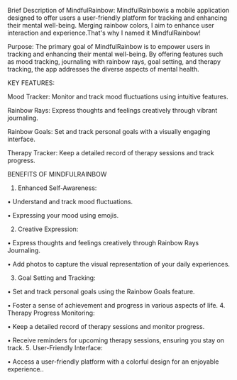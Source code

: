Brief Description of MindfulRainbow:
MindfulRainbowis a mobile application designed to offer users a user-friendly platform for tracking and enhancing their mental well-being. Merging rainbow colors, I aim to enhance user interaction and experience.That's why I named it MindfulRainbow!


Purpose:
The primary goal of MindfulRainbow is to empower users in tracking and enhancing their mental well-being. By offering features such as mood tracking, journaling with rainbow rays, goal setting, and therapy tracking, the app addresses the diverse aspects of mental health.


KEY FEATURES:

Mood Tracker: Monitor and track mood fluctuations using intuitive features.

Rainbow Rays: Express thoughts and feelings creatively through vibrant journaling.

Rainbow Goals: Set and track personal goals with a visually engaging interface.

Therapy Tracker: Keep a detailed record of therapy sessions and track progress.


BENEFITS OF MINDFULRAINBOW
1. Enhanced Self-Awareness:

• Understand and track mood fluctuations.

• Expressing your mood using emojis.

2. Creative Expression:

• Express thoughts and feelings creatively through Rainbow Rays Journaling.

• Add photos to capture the visual representation of your daily experiences.

3. Goal Setting and Tracking:

• Set and track personal goals using the Rainbow Goals feature.

• Foster a sense of achievement and progress in various aspects of life.
4. Therapy Progress Monitoring:

• Keep a detailed record of therapy sessions and monitor progress.

• Receive reminders for upcoming therapy sessions, ensuring you stay on track.
5. User-Friendly Interface:

• Access a user-friendly platform with a colorful design for an enjoyable experience..
